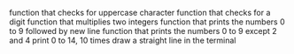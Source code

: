 function that checks for uppercase character
function that checks for a digit
function that multiplies two integers
function that prints the numbers 0 to 9 followed by new line
function that prints the numbers 0 to 9 except 2 and 4
print 0 to 14, 10 times
draw a straight line in the terminal
